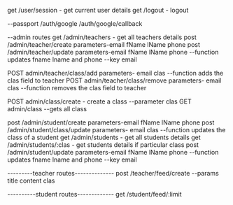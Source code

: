 get /user/session - get current user details
get /logout  - logout

--passport
/auth/google
/auth/google/callback

--admin routes
get /admin/teachers - get all teachers details
post /admin/teacher/create parameters-email fName lName phone
post /admin/teacher/update parameters-email fName lName phone --function updates fname lname and phone --key email

POST admin/teacher/class/add parameters- email clas --function adds the clas field to teacher
POST admin/teacher/class/remove parameters- email clas --function removes the clas field to teacher 


POST admin/class/create - create a class --parameter clas
GET admin/class --gets all class


post /admin/student/create parameters-email fName lName phone
post /admin/student/class/update parameters- email clas --function updates the class of a student
get /admin/students - get all students details
get /admin/students/:clas - get students details if particular class
post /admin/student/update parameters-email fName lName phone --function updates fname lname and phone --key email


---------teacher routes--------------
post /teacher/feed/create --params title content clas


----------student routes-------------
get /student/feed/:limit